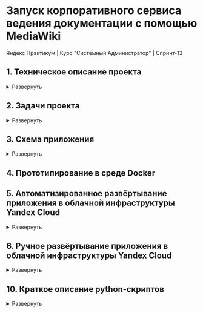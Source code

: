 # Запуск корпоративного сервиса ведения документации с помощью MediaWiki
Яндекс Практикум | Курс "Системный Администратор" | Спринт-13  

## 1. Техническое описание проекта
<!-- # Техническое описание проекта -->
<details>
<summary>Развернуть</summary>
<!-- START_1. project_technical_description.md -->
<!-- # Техническое описание проекта -->

<!-- ### Техническое описание проекта -->

### Техническое описание проекта
Проект предусматривает развертывание корпоративного сервиса ведения документации с использованием приложения MediaWiki. 

Система должна функционировать на ОС Ubuntu 22.04 и поддерживать работу с PostgreSQL для хранения данных.  

Основной задачей является обеспечение доступности сервиса для начальной нагрузки в 40 пользователей через веб-интерфейс, использующий HTTP-протокол. 

Для балансировки нагрузки будет использоваться Nginx, а для мониторинга инфраструктуры — Zabbix.  

Также требуется обеспечить регулярное резервное копирование базы данных с использованием pg_dump.
<!-- END_1. project_technical_description.md -->
</details>

## 2. Задачи проекта
<!-- # Задачи проекта -->

<details>
<summary>Развернуть</summary>
<!-- START_2. project_objectives.md -->
<!-- # Задачи проекта -->

<!-- ### Задачи проекта -->

### Задачи проекта:

#### 1. Проектирование инфраструктуры:
Разработка схемы развертывания корпоративного сервиса документации на основе MediaWiki. Схема должна включать все ключевые компоненты (серверы, базы данных, балансировщики и вспомогательные сервисы) и описывать их взаимодействие.

#### 2. Запуск инфраструктуры:
Установка и настройка MediaWiki, PostgreSQL и вспомогательных сервисов (Nginx, Zabbix). Конфигурирование балансировки нагрузки и настройка нескольких экземпляров MediaWiki.

#### 3. Настройка резервного копирования и восстановления:
Создание и тестирование скриптов для резервного копирования файлов и баз данных. Определение расписания для регулярного создания резервных копий.

#### 4. Организация мониторинга:
Установка и настройка Zabbix для мониторинга доступности сервисов и состояния инфраструктуры. Настройка оповещений для быстрого реагирования на проблемы.

#### 5. Проверка отказоустойчивости:  
Проведение тестирования отказоустойчивости системы: проверка работы после отключения серверов, восстановления из резервных копий и репликации данных.
<!-- END_2. project_objectives.md -->
</details>

## 3. Схема приложения 

<!-- # Cхема приложения -->
<details>
<summary>Развернуть</summary>
<!-- START_3. app_deploy_schema_v4.md -->
<!-- # Cхема приложения -->

<!-- ### Cхема приложения -->
### Cхема приложения

### Компоненты:
1. **VM-0** — Сервисная ВМ (Администрирование и деплой)
   - Стек: Alpine Linux v3.20, Docker, GitHub, Terraform, Ansible, Python.
2. **VM-1 + VHDD-1** — Система мониторинга (Zabbix + PostgreSQL)
   - Стек: Ubuntu 22.04, Zabbix-Server, PostgreSQL.
3. **VM-2** — Прокси-сервер для запросов пользователей
   - Стек: Ubuntu 22.04, Nginx, PostgreSQL.
4. **(VM-3, VM-4)** — Серверы MediaWiki. Обработка запросов пользователей
   - Стек: Ubuntu 22.04, MediaWiki, Zabbix-agent.
5. **VM-5** — Прокси-сервер для баз данных
   - Стек: Ubuntu 22.04, HAProxy, Zabbix-agent.
6. **VM-6 + VSSD-1** — Primary БД
   - Стек: Ubuntu 22.04, PostgreSQL, Zabbix-agent.
7. **VM-7 + VHDD-2 + VHDD-3** — Standby БД (Репликация и резервное копирование)
   - Стек: Ubuntu 22.04, PostgreSQL, Zabbix-agent.

### Описание:
1. VM-0: Сервисная ВМ (Администрирование и деплой)
Администратор использует Docker-контейнеры и GitHub-репозиторий для автоматического развертывания, управления и запуска Python-скриптов на сервисной ВМ. ВМ служит точкой входа для управления всей системой.

2. VM-1 + VHDD-1: Система мониторинга (Zabbix + PostgreSQL)
Система мониторинга отвечает за контроль состояния всех компонентов инфраструктуры. Zabbix-сервер собирает и анализирует данные с серверов, а PostgreSQL хранит информацию мониторинга. Данные записываются на примонтированный жесткий диск (VHDD-1), чтобы избежать потерь данных в случае сбоя системы.

3. VM-2: Прокси-сервер для запросов пользователей
Nginx-прокси принимает входящие запросы пользователей, полученные через веб-интерфейс, и распределяет их между серверами MediaWiki (VM-3 и VM-4) в зависимости от нагрузки. Это обеспечивает балансировку нагрузки и доступность системы для пользователей.

4. Cерверы MediaWiki (VM-3, VM-4)
Эти серверы обрабатывают запросы пользователей, направленные на работу с документацией. Они также передают запросы к базам данных через прокси-сервер HAProxy (VM-5). Серверы MediaWiki поддерживаются агентами Zabbix для мониторинга состояния.

5. VM-5: Прокси-сервер для баз данных
HAProxy на VM-5 отвечает за распределение запросов от серверов MediaWiki к базам данных (Primary и Standby). Запросы на запись (write) направляются на Primary БД (VM-6), а запросы на чтение (read) могут отправляться как на Primary, так и на Standby БД (VM-7), в зависимости от нагрузки.

6. VM-6 + VSSD-1: Primary БД
Primary БД обрабатывает запросы (read/write), поступающие через HAProxy. Данные хранятся на выделенном виртуальном SSD-диске (VSSD-1) для повышения скорости работы и надежности хранения. VM-6 реплицирует данные на VM-7 для обеспечения отказоустойчивости.

7. VM-7 + VHDD-2 + VHDD-3: Standby БД
Standby БД получает реплицированные данные с Primary БД в асинхронном режиме, что обеспечивает отказоустойчивость и возможность восстановления данных в случае сбоя. Standby БД также может обрабатывать запросы на чтение. Резервное копирование данных осуществляется на VHDD-3 с помощью pg_dump  

[Ссылка на .drawio-файл](/project_documentation/mediafiles/3.%20app_deploy_schema_files_v4/3.%20app_deploy_schema_v4.drawio)  

![Схема развертываемого приложения](/project_documentation/mediafiles/3.%20app_deploy_schema_files_v4/3.%20app_deploy_schema_v4.svg)  



<!-- END_3. app_deploy_schema_v4.md -->
</details> 

## 4. Прототипирование в среде Docker

## 5. Автоматизированное развёртывание приложения в облачной инфраструктуры Yandex Cloud

<details>
<summary>Развернуть</summary> 

### 5.1. Настройка сервисной ВМ с помощью Docker

<details>
<summary>Развернуть</summary>   
<!-- START_5.1. service_vm_docker_setup.md -->
<!-- # Настройка сервисной ВМ с помощью Docker -->

#### Настройка сервисной ВМ с помощью Docker

1. Скачивание и установка [Docker-desktop](https://www.docker.com/products/docker-desktop/ "Скачать Docker-desktop")
2. Установка расширения [vscode Docker](https://marketplace.visualstudio.com/items?itemName=ms-azuretools.vscode-docker)
3. Скачивание Dockerfile из репозитория [GitHub](https://github.com/vepsong/YP-sp13_MediaWiki)
4. Создание образа ОС Alpine Linux с необходимыми пакетами и зависимостями из инструкций [Dockerfile](/Dockerfile "Ссылка на Dockerfile")
    
       docker build -t mediawiki_service_alpine .

       # - docker build - создает Docker-образ
       # - -t mediawiki_service_alpine - произвольное имя образа
       # - . - контекст сборки (где искать Dockerfile). В данном случае — в текущей директории

5. Запуск контейнера на основе созданного образа "Alpine Linux:latest"

       docker run --hostname vm-0-service --name mediawiki_service_alpine-container -it mediawiki_service_alpine bash

       # - --hostname <имя хоста> - произвольное название ВМ
       # - --name <имя контейнера> - произвольное имя контейнера
       # - it <название image> - Название image из которого будет собран контейнер
       # - bash - оболочка

6. Добавление запущенного Docker-контейнера в vscode workspace для удобства работы

    ![Открытие Docker-контейнера в vscode](/project_documentation/mediafiles/5.%20app_deploy_in_yandex_cloud/5.1.%20service_vm_docker_setup.gif)



<!-- END_5.1. service_vm_docker_setup.md -->
</details> 

### 5.2. Подготовительная работа

<details>
<summary>Развернуть</summary> 

<!-- START_5.2. preparatory_tasks.md -->
<!-- Подготовительная работа -->

#### Подготовительная работа

1. Клонирование [git-репозитория](https://github.com/vepsong/YP-sp13_MediaWiki) на созданную ВМ (в каталог ~)

2. Создание файла с данными для аутентификации в Yandex Cloud — **yc_meta.json**

       В ~/<имя репозитория>/credentials создать yc_meta.json и наполнить его данными из web-консоли Yandex Cloud
       
       Для примера использовать ~/<имя репозитория>/credentials/templates/yc_meta_EXAMPLE.json

3. [Создание файла конфигурации провайдера](https://yandex.cloud/ru/docs/ydb/terraform/install "Провайдер устанавливает соединение с YDB и предоставляет API-методы.") — **.terraformrc**

       В ~/<имя репозитория>/credentials создать .terraformrc и наполнить его данными из документации Yandex Cloud

       Для примера можно использовать ~/<имя репозитория>/credentials/templates/.terraformrc_EXAMPLE

    [Ссылка на документацию](https://yandex.cloud/ru/docs/ydb/terraform/install)

4. Настройка профиля Yandex Cloud CLI  (если не был настроен ранее)

       # Начало настройки профиля
       yc init

       # Продолжение настройки согласно сообщениям командной строки

       # Проверка настроек профиля Yandex Cloud CLI
       yc config list
<!-- END_5.2. preparatory_tasks.md -->

</details> 



### 5.3. Запуск конвеера. Автоматический запуск и инициализация Yandex Cloud, Terrraform

<details>
<summary>Развернуть</summary> 

<!-- START_5.3. start_pipeline.md -->
<!-- Запуск конвеера -->

#### Запуск конвеера

1. Запуск Python-скрипта [**add_env_var.py**](python-scripts/add_env_var.py) для автоматической установки переменных окружения  

- После выполнения скрипта **обязательно перезапустить терминал**  

2. Запуск Python-скрипта [**start_pipeline.py**](python-scripts/start_pipeline.py.py)


- Cкрипт содержит в себе вызовы скриптов: 
  - [yc_service_account_configuration.py](python-scripts/yc_service_account_configuration.py) для автоматической настройки аккаунта Yandex Cloud

  - [terraform_init.py](python-scripts/terraform_init.py) для автоматической установки провайдера для работы с YDB

  - [update_terraform_meta.py](python-scripts/update_terraform_meta.py) для автоматического формирования terraform_meta.txt  

      - Файлы с публичными и приватными SSH-ключами создаются в папке ~/.ssh автоматически при сборке образа и запуске нового контейнера

      - Если необходимо использовать те, же ключи, что и на другой, уже развернутой ВМ, то их нужно оттуда вручную скопировать на новую ВМ и запустить скрипт

      - Файлы main.tf, output.tf, providers.tf, terraform.tfstate уже сконфигурированы. Ничего менять не нужно

3. Дополнительная информация

- Основные команды для работы с Terraform  
  Выполнять из директории с файлами Terraform
  
  <details>
  <summary>Развернуть</summary>  
      
      # Проверка синтаксиса всех файлов формата tf 
      terraform validate
               
      # Планирование и проверка того, что будет сделано Terraform  
      terraform plan

      # Начало работы и деплоя Terraform. 
      terraform apply -auto-approve

      # Cинхронизация состояния ресурсов с облачным провайдером (обновится файл terraform.tfstate)
      terraform apply -refresh-only

      # Удаление всех созданных ресурсов
      terraform destroy -auto-approve

      # Остановка созданных ресурсов
      # Получение списка ВМ
      yc compute instance list
      # Остановка нужной ВМ
      yc compute instance stop --id <instance-id> 

      # Пересоздание ресурса
      # terraform taint помечает ресурс как "поврежденный"
      terraform taint 'yandex_compute_instance.group<НОМЕР ГРУППЫ>["vm-<НОМЕР ВМ>"]'
  </details>




<!-- END_5.3. start_pipeline.md -->
</details>


### 5.4 Запуск конвеера. Автоматическая настройка ВМ через Ansible

<details>
<summary>Развернуть</summary>  

<!-- START_5.4. ansible_setup.md -->
<!-- # Настройка Ansible для автоматической конфигурации сервиса -->

#### Настройка Ansible для автоматической конфигурации сервиса

<!-- 1. Копирование приватного ssh-ключа на vm-7-standby-db в /root/.ssh, чтобы иметь возможность подключаться к другим ВМ -->

#### 1. Список настраиваемых файлов/скриптов конфигурации

   - [ansible_structure](python-scripts/ansible_structure.py)

      <details>
      <summary>Развернуть</summary>  

         # Содержит словарь dynamic_groups
         # Он предназначен для выстраивания структуры групп, подгрупп и входящих в них ВМ.
         # Он уже настроен. Но, при необходимости, можно менять структуру файла inventory.yaml

         # Просмотреть список созданных через Terraform ВМ      
         ~/<имя репозитория>/<папка Terraform> terraform output 
         
         # Или в файле ~/<имя репозитория>/<папка Terraform>/
         terraform.tfstate

      </details>

#### 2. Guideline по запуску playbook'ов playbook

   - #### 2.1. Подготовительная работа

      <details>
      <summary>Развернуть</summary>  

      - Автоматическое формирования inventory.yaml  
      Запуск Python-скрипта [**update_ansible_inventory.py**](python-scripts/update_ansible_inventory.py)   
      
            python3 update_ansible_inventory.py

      - Настройка private ssh-key (для подключения к другим ВМ)
      
        - Копирование private ssh-key в роли:
          - [db_postgresql_standby/files](/Ansible/db_postgresql_standby/files)  
          - [mediawiki/files](/Ansible/mediawiki/files) 

                cp ~/.ssh/id_ed25519 ~/YP-sp13_MediaWiki/Ansible/db_postgresql_standby/files

                cp ~/.ssh/id_ed25519 ~/YP-sp13_MediaWiki/Ansible/mediawiki/files

        - Шифрование с помощью [ansible-vault](https://docs.ansible.com/ansible/2.9/user_guide/vault.html) private ssh-key 

              # Шифрование private ssh-key с vault-id: "ans_vault_ssh"
              ansible-vault encrypt --vault-id ans_vault_ssh@prompt ~/YP-sp13_MediaWiki/Ansible/db_postgresql_standby/files/id_ed25519

              # Шифрование private ssh-key с vault-id: "ans_vault_ssh"
              ansible-vault encrypt --vault-id ans_vault_ssh@prompt ~/YP-sp13_MediaWiki/Ansible/mediawiki/files/id_ed25519

      - Настройка secrets.yml (для хранения секретных переменных)

        - Создание и наполнение файла secrets.yml в ролях:
          - [db_postgresql/vars](/Ansible/db_postgresql/vars)     
          - [db_postgresql_primary/vars](/Ansible/db_postgresql_primary/vars)       
          - [db_postgresql_standby/vars](/Ansible/db_postgresql_standby/vars)
          - [db_postgresql_zabbix_server/vars](/Ansible/db_postgresql_zabbix_server/vars)   
          - [mediawiki/vars](/Ansible/mediawiki/vars)   
          - [zabbix_server_monitoring_system/vars](/Ansible/zabbix_server_monitoring_system/vars) 

          За основу взять [ansible_secrets.yml_EXAMPLE](/credentials/templates/ansible_secrets.yml_EXAMPLE) 

              # Cоздание и наполнение secrets.yml
              touch ~/YP-sp13_MediaWiki/Ansible/db_postgresql/vars/secrets.yml

              # Шифрование secrets.yml с vault-id: "ans_vault_secrets" 
              ansible-vault encrypt --vault-id ans_vault_secrets@prompt ~/YP-sp13_MediaWiki/Ansible/db_postgresql/vars/secrets.yml

              # Копирование зашифрованного secrets.yml с vault-id: "ans_vault_secrets" в роли

              cp ~/YP-sp13_MediaWiki/Ansible/db_postgresql/vars/secrets.yml ~/YP-sp13_MediaWiki/Ansible/db_postgresql_primary/vars/secrets.yml 
              cp ~/YP-sp13_MediaWiki/Ansible/db_postgresql/vars/secrets.yml ~/YP-sp13_MediaWiki/Ansible/db_postgresql_standby/vars/secrets.yml
              cp ~/YP-sp13_MediaWiki/Ansible/db_postgresql/vars/secrets.yml ~/YP-sp13_MediaWiki/Ansible/db_postgresql_zabbix_server/vars/secrets.yml
              cp ~/YP-sp13_MediaWiki/Ansible/db_postgresql_standby/vars/secrets.yml ~/YP-sp13_MediaWiki/Ansible/mediawiki/vars/secrets.yml
              cp ~/YP-sp13_MediaWiki/Ansible/db_postgresql_standby/vars/secrets.yml ~/YP-sp13_MediaWiki/Ansible/zabbix_server_monitoring_system/vars/secrets.yml


      - Настройка LocalSettings.php (конфигурация MediaWiki)

        - Создание и наполнение файла LocalSettings.php в роли:
          - [mediawiki/vars](/Ansible/mediawiki/files)        
        
          За основу взять [LocalSettings.php_EXAMPLE](/credentials/templates/LocalSettings.php_EXAMPLE) 

        - Шифрование с помощью [ansible-vault](https://docs.ansible.com/ansible/2.9/user_guide/vault.html) LocalSettings.php

              # Шифрование LocalSettings.php с vault-id: "ans_vault_mediawiki_localsettings"
              ansible-vault encrypt --vault-id ans_vault_mediawiki_localsettings@prompt ~/YP-sp13_MediaWiki/Ansible/mediawiki/files/LocalSettings.php


      - Настройка DDNS (noip.com)

        - Создание и наполнение файла noip-duc в ролях:
          - [zabbix_server_monitoring_system/vars](/Ansible/zabbix_server_monitoring_system/files)        
          - [nginx_mediawiki_proxy/vars](/Ansible/nginx_mediawiki_proxy/files)   

          За основу взять [noip-duc_EXAMPLE](/credentials/templates/noip-duc_EXAMPLE) 

        - Шифрование с помощью [ansible-vault](https://docs.ansible.com/ansible/2.9/user_guide/vault.html) noip-duc

              # Шифрование noip-duc с vault-id: "ans_vault_noip_monitoring"
              ansible-vault encrypt --vault-id ans_vault_noip_monitoring@prompt ~/YP-sp13_MediaWiki/Ansible/zabbix_server_monitoring_system/files/noip-duc

              # Шифрование noip-duc с vault-id: "ans_vault_noip_nginx"
              ansible-vault encrypt --vault-id ans_vault_noip_monitoring@prompt ~/YP-sp13_MediaWiki/Ansible/nginx_mediawiki_proxy/files/noip-duc


      - Настройка vault_passwords (директория для хранения паролей ansible-vault)
        - Создание и наполнение директории vault_passwords в корневой директории [Ansible](/Ansible/)
        - В директории [vault_passwords](/Ansible/vault_passwords/) cоздать файлы с паролями
        - За основу файла с паролями взять [ansible_vault_passwords.txt_EXAMPLE](/credentials/templates/ansible_vault_passwords.txt_EXAMPLE) 

              mkdir ~/YP-sp13_MediaWiki/Ansible/vault_passwords

              echo "password1" > ~/YP-sp13_MediaWiki/Ansible/vault_passwords/vault-id_ans_vault_secrets.txt
              echo "password2" > ~/YP-sp13_MediaWiki/Ansible/vault_passwords/vault-id_ans_vault_ssh.txt
              echo "password3" > ~/YP-sp13_MediaWiki/Ansible/vault_passwords/vault-id_ans_vault_mediawiki_localsettings.txt
              echo "password4" > ~/YP-sp13_MediaWiki/Ansible/vault_passwords/vault-id_ans_vault_vault-id_ans_vault_noip_monitoring.txt
              echo "password5" > ~/YP-sp13_MediaWiki/Ansible/vault_passwords/vault-id_ans_vault_vault-id_ans_vault_noip_nginx.txt
           

      - Дополнительные команды [ansible-vault](https://docs.ansible.com/ansible/2.9/user_guide/vault.html)

            # Изменение пароля
            ansible-vault rekey <название файла>
            # Редактирование файла
            ansible-vault edit <название файла>
            # Расшифровка файла
            ansible-vault decrypt <название файла>
            # Просмотр файла
            ansible-vault view <название файла>


      </details>

   - #### 2.2. Изменение имени хостов всех ВМ
          
         ansible-playbook playbook.yaml -i inventory.yaml --tags="change_hostname"

   - #### 2.3.1. Монтирование внешних жестких дисков, инициализация LVM.  
      - Будут созданы: disk Partition, Physical Volume, Group Volume, Logical Volume, точка монтирования в /opt, запись в /etc/fstab для автомонтирования диска после перезапуска ВМ

            ansible-playbook playbook.yaml -i inventory.yaml --tags="mount_external_disks"

   - #### 2.3.2. Размонтирование внешних жестких дисков, деинициализация LVM.  

      - Будут удалены: disk Partition, Physical Volume, Group Volume, Logical Volume, точка монтирования в /opt

            ansible-playbook playbook.yaml -i inventory.yaml --tags="unmount_external_disks"


   - #### 2.4.1. Инициализация и общая настройка postgresql на vm-1-monitoring-system, vm-6-primary-db, vm-7-standby-db

      - Обновление пакетного репозитория, установка пакетов

            ansible-playbook playbook.yaml \
            --vault-id ans_vault_secrets@/root/YP-sp13_MediaWiki/Ansible/vault_passwords/vault-id_ans_vault_secrets.txt \
            --vault-id ans_vault_ssh@/root/YP-sp13_MediaWiki/Ansible/vault_passwords/vault-id_ans_vault_ssh.txt \
            -i inventory.yaml --tags="setup_db_postgresql"

   - #### 2.4.2. Настройка primary postgresql на vm-6-primary-db
      - Cоздание БД my_wiki, пользователя wikiuser (основной пользователь БД), пользователя syncuser (для репликации)
      - Перенос стандартной директории БД на внешний жесткий диск

            ansible-playbook playbook.yaml \
            --vault-id ans_vault_secrets@/root/YP-sp13_MediaWiki/Ansible/vault_passwords/vault-id_ans_vault_secrets.txt \
            -i inventory.yaml --tags="setup_db_primary_postgresql"

   - #### 2.4.3. Настройка standby postgresql на vm-7-standby-db
      - Перенос стандартной директории БД на внешний жесткий диск
      - Настройка репликации, настройка dump

            ansible-playbook playbook.yaml \
            --vault-id ans_vault_secrets@/root/YP-sp13_MediaWiki/Ansible/vault_passwords/vault-id_ans_vault_secrets.txt \
            --vault-id ans_vault_ssh@/root/YP-sp13_MediaWiki/Ansible/vault_passwords/vault-id_ans_vault_ssh.txt \
            -i inventory.yaml --tags="setup_db_standby_postgresql"

   - #### 2.4.4. Настройка zabbix-server postgresql на vm-1-monitoring-system
      - Cоздание БД zabbix, пользователя zabbix 
      - Перенос стандартной директории БД на внешний жесткий диск

            ansible-playbook playbook.yaml \
            --vault-id ans_vault_secrets@/root/YP-sp13_MediaWiki/Ansible/vault_passwords/vault-id_ans_vault_secrets.txt \
            -i inventory.yaml --tags="setup_db_postgresql_zabbix_server"


   - #### 2.5. Настройка серверов MediaWiki на vm-3-mediawiki-server-1 и vm-4-mediawiki-server-2
      - Обновление пакетного репозитория, установка пакетов
      - Скачивание архива с MediaWiki
      - Настройка Nginx
      - Копирование LocalSettings.php в корневую директорию Mediawiki на vm-3-mediawiki-server-1

            ansible-playbook playbook.yaml \
            --vault-id ans_vault_secrets@/root/YP-sp13_MediaWiki/Ansible/vault_passwords/vault-id_ans_vault_secrets.txt \
            --vault-id ans_vault_ssh@/root/YP-sp13_MediaWiki/Ansible/vault_passwords/vault-id_ans_vault_ssh.txt \
            --vault-id ans_vault_mediawiki_localsettings@/root/YP-sp13_MediaWiki/Ansible/vault_passwords/vault-id_ans_vault_mediawiki_localsettings.txt \
            -i inventory.yaml --tags="setup_mediawiki"


   - #### 2.6. Настройка Nginx. Балансировка нагрузки между серверами MediaWiki
      - Обновление пакетного репозитория, установка пакетов
      - Настройка nginx
      - Настройка DDNS (noip.com)

            ansible-playbook playbook.yaml \
            --vault-id ans_vault_noip_nginx@/root/YP-sp13_MediaWiki/Ansible/vault_passwords/vault-id_ans_vault_noip_nginx.txt \
            -i inventory.yaml --tags="setup_nginx_mediawiki_proxy"



   - #### 2.7. Настройка zabbix-server
      - Обновление пакетного репозитория, установка пакетов
      - Настройка zabbix-server
      - Настройка DDNS (noip.com)

            ansible-playbook playbook.yaml \
            --vault-id ans_vault_secrets@/root/YP-sp13_MediaWiki/Ansible/vault_passwords/vault-id_ans_vault_secrets.txt \
            --vault-id ans_vault_noip_monitoring@/root/YP-sp13_MediaWiki/Ansible/vault_passwords/vault-id_ans_vault_noip_monitoring.txt \
            -i inventory.yaml --tags="setup_zabbix_server_monitoring_system"

            ansible-playbook playbook.yaml -i inventory.yaml --tags="setup_zabbix_server_monitoring_system"




#### 3. Дополнительная информация

- Основные команды для работы с Ansible  
  Выполнять из директории с файлами Ansible
  
  <details>
  <summary>Развернуть</summary>  
      
      # Проверка синтаксиса и доступности облачных ресурсов
      ansible all -m ping -i inventory.yaml  

      # Установка или обновление коллекции
      ansible-galaxy collection install <имя коллекции>  

      # Список установленных коллекций
      ansible-galaxy collection list  

      # Создание роли (исп. для разграничения задач, которые будут выполняться в рамках playbook)
      ansible-galaxy init <название роли>

      # Список используемых ролей
      ansible-galaxy role list  

      # Запуск playbook
      ansible-playbook <название playbook>.yaml -i <название файла с inventory>.yaml --tags="<указать тег>"

        Пример:
        ansible-playbook mount_disks_playbook.yaml -i inventory.yaml --tags="moint_dir"


  </details> 

<!-- END_5.4. ansible_setup.md -->

</details>


</details>



## 6. Ручное развёртывание приложения в облачной инфраструктуры Yandex Cloud

<details>
<summary>Развернуть</summary> 


### 6.1 Настройка Primary и Standby PostgreSQL для серверов MediaWiki

<details>
<summary>Развернуть</summary>  

<!-- START_6.1. postgresql_primary_standby_mediawiki_setup.md -->
<!-- # Настройка Primary и Standby PostgreSQL для серверов MediaWiki -->

#### 6.1. Настройка Primary и Standby PostgreSQL для серверов MediaWiki

1. Общие настройки для Primary и Standby PostgreSQL


   <details>
   <summary>Развернуть</summary> 
   
    - Установка postgresql

          # Обновление пакетов репозитория, установка postgresql, добавление в автозагрузку
          sudo apt update && sudo apt upgrade -y
          sudo apt install postgresql 
          sudo systemctl enable postgresql

          # Проверка установки: автозапуск и статус службы
          systemctl is-enabled postgresql
          systemctl status postgresql

   </details>  
  


2. Настройка Primary PostgreSQL


   <details>
   <summary>Развернуть</summary> 
   
    - Создание новой роли и БД

          # Создание новых пользователей: wikiuser (основной), syncuser (для репликации)
          sudo -u postgres createuser -P wikiuser
          sudo -u postgres createuser --replication -P syncuser
              - --replication - право на репликацию
          # Создание базы данных
          sudo su - postgres
          psql
          CREATE DATABASE my_wiki;
          # Назначение пользователю прав на базу данных
          sudo su - postgres
          psql
          GRANT ALL PRIVILEGES ON DATABASE my_wiki to wikiuser; 
          # Вывод списка пользователей с правами
          psql
          \du
          # Вывод списка баз данных
          \l

    - Настройка сетевого подключения

          # Вывод информации о ip и NAT-ip
          # При использовании tailscale, указать NAT-ip оттуда
          ip addr show
          curl ifconfig.me

          # В конец файла /etc/postgresql/14/main/pg_hba.conf добавить параметры подключения для wikiuser (основной) и syncuser (для репликации)
          host my_wiki       wikiuser       10.10.0.0/16               scram-sha-256
          host my_wiki       wikiuser       100.64.1.35/32             scram-sha-256
          host my_wiki       wikiuser       77.137.79.100/32           scram-sha-256  
          host replication   syncuser       10.10.0.0/16               scram-sha-256  
          host replication   syncuser       100.64.1.35/32             scram-sha-256
          host replication   syncuser       77.137.79.100/32           scram-sha-256  

              - host my_wiki - база данных для поключения по сети
              - wikiuser - имя пользователя
              - 10.10.0.0/16 - из какой сети разрешено подлкючение
              - scram-sha-256 - авторизация по паролю

          # Настроить /etc/postgresql/14/main/postgresql.conf
          listen_addresses = '*'
          wal_level = replica
              - listen_addresses - какие адреса могут поключаться к БД      
              - wal_level - WAL это журнал транзакций, а wal_level определяет объём записываемых в него данных.  

          # Перезапустить сервис
          sudo systemctl restart postgresql 

          # в случае проблем с подключением проверить запросы на порт
          sudo ss -an4p |grep 5432
          # Посмотреть логи
          sudo tail -n 50 /var/log/postgresql/postgresql-*.log

          # Подключение к БД my_wiki
          sudo su - postgres
          psql --host 10.11.1.131 --username wikiuser --password --dbname my_wiki 
              - 10.11.1.131 - ip-адрес БД


    </details>  




3. Настройка Standby PostgreSQL


   <details>
   <summary>Развернуть</summary> 

    - Настройка репликации

          # Настроить /etc/postgresql/14/main/postgresql.conf
          hot_standby = on

    - Копирование БД с Primary PostgreSQL

          # Остановка сервиса
          sudo systemctl stop postgresql

          # Если необходимо хранить реплицируемую БД в другом каталоге
          # Архивное копирование директории (с сохранением прав на директорию)
          cp -a /var/lib/postgresql/14/main /путь/к/целевой_папке
          (напр.: sudo cp -a /var/lib/postgresql/14/main /opt/db_mount_dump/postgresql/14)
          # Настройка файла конфигурации /etc/postgresql/14/main/postgresql.conf
          data_directory = '/opt/db_mount_dump/postgresql/14/main'


          # Очистка содержимого папки main
          rm -rf /opt/db_mount_dump/postgresql/14/main/*

          # Удаление старой БД
          sudo -u postgres rm -rf /var/lib/postgresql/14/main/
          # Запуск сервиса
          sudo systemctl start postgresql
          sudo systemctl restart postgresql   
          # Создание синхронной репликации
          sudo -u postgres pg_basebackup -h 10.11.1.131 -D /var/lib/postgresql/14/main -U syncuser -P -v -R
              - h MAIN_IP — адрес главного сервера
              - D — папка, куда нужно положить backup
              - U — пользователь для подключения
              - P — запрашивает ввод пароля
              - v — выводит подробный лог выполнения команды
              - R — создаёт в папке с базами данных файл standby.signal. Это маркер для сервера PostgreSQL, что нужно запуститься в резервном режиме



   </details>  

3. Проверка репликации

   <details>
   <summary>Развернуть</summary>  
      
    - Настройка репликации

          # Создание тестовой БД на Primary PostgreSQL  
          sudo -u postgres createdb replica_test 

          # Проверка тестовой БД на Standby PostgreSQL  
          sudo su - postgres
          psql
          \l

   </details> 


4. Проверка параметров репликации

   <details>
   <summary>Развернуть</summary>  
      
    - Настройка репликации

          # Просмотр параметров репликации (выполнять на Primary)
          sudo su - postgres
          psql
          \x
          SELECT * FROM pg_stat_replication;


   </details> 


5. Настройка внешних жестких дисков

   <details>
   <summary>Развернуть</summary>  
      
    - Монтирование дисков

      <details>
      <summary>Развернуть</summary>  

          # p.s. для добавления доп. жесткого диска к ВМ cloudshell
          vm attach <название ВМ>

          # Отобразить инфо о дисках и разделах:
          lsblk -f

          # Разметка диска новыми разделами (partition): fdisk /dev/<название устройства>
          fdisk /dev/<название устройства>
          (напр.: $ sudo fdisk /dev/vdb)
              # Открывается консоль "fdisk" 
              - g — создание таблицы разделов gpt
              - n — Создание раздела диска (partition) > указать номер раздела (обычно 1) > enter (вопрос про секторы)
              - w — сохр. изменения и выйти
          
          # Инициализация Physical Volume
          lsblk -f
          pvcreate /dev/<название раздела>
          (напр.: $ sudo pvcreate /dev/vdb1)

          # Создание VG (Volume Group)
          # vgs - проверка, что VG создан
          vgcreate <название группы томов> /dev/<название раздела>
          (напр.: $ sudo vgcreate vg-db-storage /dev/vdb1)

          # Cоздание LV (Logical Volume)
          # lvs - проверка, что LV создан
          lvcreate -n <название LV> -l <кол-во extents (можно посмотреть vgdisplay <название VG>)> <название VG>
              - vgdisplay <название VG> — проверить кол-во PE (physical extents)
          (напр.: $ sudo lvcreate -n lv-db -l 5119 vg-db-storage)

          # Форматирование LV и создание файловой системы ext4
          mkfs.ext4 /dev/<название VG>/<название LV>
          (напр.: sudo mkfs.ext4 /dev/vg-db-storage/lv-db)

          # Создание точки монтирования
          mkdir /opt/<название директории>/
          (напр.: sudo mkdir /opt/db_mount/)

          # Монтирование LV
          mount /dev/<название VG>/<название LV> <точка монтирования>
          (напр.: sudo mount /dev/vg-db-storage/lv-db /opt/db_mount/)

          # Добавлление LV в автомонтирование /etc/fstab 
          # cat /etc/fstab или mount -a - проверка автомонтирования
          echo "/dev/<название VG>/<название LV> ext4 defaults 0 0" | sudo tee -a /etc/fstab
          (напр.: sudo echo "/dev/vg-db-storage/lv-db /opt/db_mount/ ext4 defaults 0 0" | sudo tee -a /etc/fstab)

      </details> 


    - Размонтирование дисков

      <details>
      <summary>Развернуть</summary>  

          # Просмотреть path точки монтирования
          lsblk -f
          
          # Размонтирование директории
          umount <path>
          (напр.: sudo umount /opt/db_mount)

          # Удаление LV (Logical Volume)
          # lvdisplay — просмотр LV 
          lvremove <path>
          (напр.: sudo lvremove /dev/vg-db-storage/lv-db)

          # Удаление VG (Volume Group)
          # vgdisplay — просмотр VG 
          vgremove <название VG>
          (напр.: sudo vgremove vg-db-storage)

          # Удаление partition (и вместе с ним PV (Physical Volume))
          # fdisk -l или lsblk -f — просмотр partition
          fdisk <path> 
              - p — просмотр сущ. разделов (partition)
              - d — удалить раздел > указать номер раздела
              - w — сохр. изменения и выйти

      </details> 

   </details> 


6. Перенос БД на внешний жесткий диск

   <details>
   <summary>Развернуть</summary>  
      
    - Перенос Primary PostgreSQL на внешний жеский диск

          # Остановка сервиса
          sudo systemctl stop postgresql

          # Копирование БД в новую директорию
          sudo rsync -arv /var/lib/postgresql/14/main /opt/db_mount/
          
          # "Спрятать" старую БД
          sudo mv /var/lib/postgresql/14/main /var/lib/postgresql/14/main.bak

          # Копирование прав доступа со старой директории на новую
          sudo chown --reference=/var/lib/postgresql/14/main /opt/db_mount/
          sudo chmod --reference=/var/lib/postgresql/14/main /opt/db_mount/
          sudo chown -R postgres:postgres /opt/db_mount/main

          # Проверка прав доступа
          sudo ls -l /var/lib/postgresql/14/main
          sudo ls -l /opt/db_mount/


          # Настройка файла конфигурации /etc/postgresql/14/main/postgresql.conf
          data_directory = '/opt/db_mount/14/main'

          # Запуск сервиса
          sudo systemctl start postgresql
          # Перезапуск сервиса
          sudo systemctl restart postgresql
          # Проверка настроек
          sudo pg_lsclusters
          # Проверка установки: автозапуск и статус службы
          systemctl is-enabled postgresql
          systemctl status postgresql



   </details> 


7. Настройка pgdump 

   <details>
   <summary>Развернуть</summary>  

    - Настройка pgdump из Standby PostgreSQL на внешний жесткий диск

          # Установка python
          sudo apt update && sudo apt upgrade -y
          sudo apt install python3
          sudo apt install python3-venv
          # Создание директории /scripts для python-скрипта
          sudo mkdir /scripts
          # Настройка python ВО
          cd /scripts
          python3 -m venv myenv
          source myenv/bin/activate
          sudo apt install python
          sudo apt install python3-pip 
          sudo pip3 install python-dotenv
          # Настройка переменных окружения
          # За основу взять файл [.env(for postgres)_EXAMPLE](credentials/templates/.env(for postgres)_EXAMPLE)
          sudo touch /scripts/.env


          # Копирование скрипта [pgdump.py](python-scripts/pgdump.py) в созданную выше директорию
          # Добавить разрешение на исполнение скрипта
          sudo chmod +x /scripts/pgdump.py
          # Проверка разрешений файла
          sudo ls -l /scripts/pgdump.py

          # Создание расписание cronrab
          sudo crontab -e
          # В конец файла добавить:
          0 3 * * * /scripts/myenv/bin/python /scripts/pgdump.py >> /scripts/pgdump.log 2>&1
              - 0 3 * * * — запуск скрипта каждый день в 3 ночи
          # Перезапуск сервиса
          sudo systemctl restart cron
          # Проверка
          sudo grep CRON /var/log/syslog
        


          # Создание директории для хранения dump
          # Для удобства можно архивно скопировать (с сохранением прав на директорию) уже существующую директорию с БД postgres и потом переименовать
          cp -a /источник /путь/к/целевой_папке
          (напр.: sudo cp -a /opt/db_mount_dump/postgresql/14/main /opt/db_mount_dump/)
          # Очистка содержимого скопированной папки
          sudo rm -rf /opt/db_mount_dump/main/*
          # Переименование скопированной папки
          sudo mv /opt/db_mount_dump/main/ /opt/db_mount_dump/pgdump

          # Добавить в настройки аутентификации в файле /etc/postgresql/14/main/pg_hba.conf
          local   all             syncuser                                peer

          # Перезапустить сервис
          sudo systemctl restart postgresql 



          


   </details> 

8. Основные команды для работы с PostgreSQL  

   <details>
   <summary>Развернуть</summary>  
      
       # Вход в аккаунт postgres
       sudo -i -u postgres
       # Открытие консоли postgres
       psql
       # Выход из консоли
       \q
       # Выход из оболочки пользователя
       Ctrl+D
       # Просмотр статуса подключения
       \conninfo
       # Список БД
       \l
       # Подключение к БД
       \c <имя БД>
       # Просмотр списка ролей (пользователей)
       \du
       # Создать новую роль
       createuser --interactive
       # Создать новую БД
       createdb <имя БД>

       # Работа в консоли БД postgres подразумевает, что в linux существует такой же акк
       # После создания новой БД выходим из акк postgres > создаем в linux нового пользователя с именем БД > переключаемся на него > подключаемся к консоли
       sudo adduser <имя пользователя linux>
       sudo -i -u <имя созданного пользователя linux>
       psql

   </details> 

<!-- END_6.1. postgresql_primary_standby_mediawiki_setup.md -->

</details>


### 6.2 Настройка Zabbix-server для vm-1-monitoring-system

<details>
<summary>Развернуть</summary>  

<!-- START_6.2. postgresql_zabbix_server_setup.md -->
<!-- # Настройка Zabbix-server для vm-1-monitoring-system -->

#### 6.2. Настройка Zabbix-server для vm-1-monitoring-system

1. [Установка zabbix-server](https://www.zabbix.com/download?zabbix=7.0&os_distribution=ubuntu&os_version=22.04&components=server_frontend_agent&db=pgsql&ws=nginx) согласно документации.  
Zabbix 7.0 LTS, Ubuntu 22.04, Server, Frontend, Agent, Postgresql, nginx

   <details>
   <summary>Проверка работоспособности (развернуть)</summary> 
   
       # Ввести в строке браузера:
       ip ВМ:8080

      - Стартовая страница настройки Zabbix-server  
      ![Стартовая страница настройки Zabbix-server](/project_documentation/mediafiles/6.%20app_deploy_in_yandex_cloud_manual/6.2.%20zabbix_server_setup.png)  

   </details>  
  

2. Настройка pgdump zabbix-server

   <details>
   <summary>Развернуть</summary>  

    - Настройка pgdump zabbix-server в /opt/vhdd-1-monitoring-system-db/zabbix_dump

          # Установка python
          sudo apt update && sudo apt upgrade -y
          sudo apt install python3
          sudo apt install python3-venv

          # Создание директории /scripts для python-скрипта
          sudo mkdir /scripts

          # Настройка python ВО
          cd /scripts
          python3 -m venv myenv
          source myenv/bin/activate
          sudo apt install python
          sudo apt install python3-pip 
          sudo pip3 install python-dotenv

          # Настройка переменных окружения
          # За основу взять файл [.env(for postgres)_EXAMPLE](credentials/templates/.env(for postgres)_EXAMPLE)
          sudo touch /scripts/.env


          # Копирование скрипта [pgdump.py](python-scripts/pgdump.py) в созданную выше директорию
          # Добавить разрешение на исполнение скрипта
          sudo chmod +x /scripts/pgdump.py
          # Проверка разрешений файла
          sudo ls -l /scripts/pgdump.py

          # Создание расписание cronrab
          sudo crontab -e
          # В конец файла добавить:
          0 3 * * * /scripts/myenv/bin/python /scripts/pgdump.py >> /scripts/pgdump.log 2>&1
              - 0 3 * * * — запуск скрипта каждый день в 3 ночи
          # Перезапуск сервиса
          sudo systemctl restart cron
          # Проверка
          sudo grep CRON /var/log/syslog

          
   </details> 
<!-- END_6.2. postgresql_zabbix_server_setup.md -->

</details>



### 6.3 Настройка MediaWiki

<details>
<summary>Развернуть</summary>  

<!-- START_6.3. mediawiki_setup.md -->
<!-- # Настройка MediaWiki -->

#### Настройка MediaWiki

1. Установка пакетов на всех серверах MediaWiki


   <details>
   <summary>Развернуть</summary> 
   
    - Обновление пакетов репозитория, добавление в автозагрузку

          sudo apt update && sudo apt upgrade -y

    - Установка пакетов  
    
          sudo apt install -y nginx php php-intl php-mbstring php-xml php-apcu php-curl install php8.1-fpm php8.1-pgsql postgresql postgresql-contrib python3-psycopg2 acl rsync python3 python3-venv python3-pip

    - Добавление в автозагрузку nginx и postgresql
 
          sudo systemctl enable nginx
          sudo systemctl enable postgresql
          sudo systemctl restart nginx

    - Проверка установки, автозапуска и статуса служб nginx и postgresql 

          systemctl is-enabled nginx
          sudo systemctl restart nginx
          systemctl status nginx

   </details>  
  
2. Скачивание и распаковка MediaWiki на vm-3-mediawiki-server-1

   <details>
   <summary>Развернуть</summary> 

    - Скачивание архива с MediaWiki в /var/www/

          sudo wget -P /var/www/ https://releases.wikimedia.org/mediawiki/1.42/mediawiki-1.42.3.tar.gz

    - Распаковка архива c MediaWiki в /var/www/

          sudo tar -xzvf /var/www/mediawiki-1.42.3.tar.gz -C /var/www/

    - Переименование распакованной папки    

          sudo mv /var/www/mediawiki-1.42.3 /var/www/mediawiki

    - Удаление архива   

          sudo rm -r /var/www/mediawiki-1.42.3.tar.gz

   </details>  


3. Настройка Nginx на всех серверах MediaWiki

   <details>
   <summary>Развернуть</summary> 

    - Значения файлов в директории /etc/nginx  

          # Каталог для хранения конфигураций
          # Конфигурационные файлы из этого каталога не активируются автоматически
          /etc/nginx/sites-available 

          # Каталог с symlinks (символические ссылки) на файлы конфигурации из sites-available
          # Активация конфигурационных файлов, путем создания symlinks из sites-available
          /etc/nginx/sites-enabled
          
          # Команда для создания symlinks
          sudo ln -s /etc/nginx/sites-available/example /etc/nginx/sites-enabled/

    - Создание файла конфигурации /etc/nginx/sites-available/mediawiki
      
      <details>
      <summary>Развернуть</summary> 

          # /etc/nginx/sites-available/mediawiki  

          server {
              listen 80;
              server_name _; # принимает запрос на любой ip-адрес

              root /var/www/mediawiki;

              index index.php;

              location / {
                  try_files $uri $uri/ index.php?$args;
              }

              location ~ \.php$ {
                    include snippets/fastcgi-php.conf;
                    fastcgi_pass unix:/var/run/php/php8.1-fpm.sock;
                    fastcgi_param SCRIPT_FILENAME $document_root$fastcgi_script_name;
                    include fastcgi_params;
              }

              location ~ /\.ht {
                    deny all;
              }
          }

      </details>

    - Создание symlinks mediawiki в /etc/nginx/sites-enabled/

          sudo ln -s /etc/nginx/sites-available/mediawiki /etc/nginx/sites-enabled/

    - Удаление symlinks defaults в /etc/nginx/sites-enabled/

          sudo rm /etc/nginx/sites-enabled/defaults

    - Перезагрузка сервиса Nginx

          sudo systemctl restart nginx

    - Проверка работоспособности Nginx и MediaWiki:

          # Ввести в строке браузера nat-ip ВМ

      - Стартовая страница настройки MediaWiki  
      ![Стартовая страница настройки MediaWiki](/project_documentation/mediafiles/6.%20app_deploy_in_yandex_cloud_manual/6.3.%20mediawiki_setup.png)  


   </details>  

<!-- END_6.3. mediawiki_setup.md -->

</details>


### 6.4 Настройка Nginx

<details>
<summary>Развернуть</summary>  

<!-- START_6.4. nginx_setup.md -->
<!-- # Настройка Nginx для балансировки нагрузки между серверами MediaWiki-->

#### Настройка Nginx. Балансировка нагрузки между серверами MediaWiki

1. Установка пакетов


   <details>
   <summary>Развернуть</summary> 
   
    - Обновление пакетов репозитория, добавление в автозагрузку

          sudo apt update && sudo apt upgrade -y

    - Установка пакетов  
    
          sudo apt install -y nginx

    - Добавление в автозагрузку nginx
 
          sudo systemctl enable nginx
          sudo systemctl restart nginx

    - Проверка установки, автозапуска и статуса служб nginx 

          systemctl is-enabled nginx
          sudo systemctl restart nginx
          systemctl status nginx

   </details>  
  
2. Настройка Nginx

   <details>
   <summary>Развернуть</summary> 

    - Значения файлов в директории /etc/nginx  

      <details>
      <summary>Развернуть</summary> 

          # Каталог для хранения конфигураций
          # Конфигурационные файлы из этого каталога не активируются автоматически
          /etc/nginx/sites-available 

          # Каталог с symlinks (символические ссылки) на файлы конфигурации из sites-available
          # Активация конфигурационных файлов, путем создания symlinks из sites-available
          /etc/nginx/sites-enabled
          
          # Команда для создания symlinks
          sudo ln -s /etc/nginx/sites-available/example /etc/nginx/sites-enabled/

      </details>

    - Создание файла конфигурации /etc/nginx/sites-available/nginx_mediawiki_proxy

      <details>
      <summary>Развернуть</summary> 

          # Определение upstream группы серверов MediaWiki
          upstream mediawiki_backend {
          server 192.168.10.13;  # Внутренний IP MediaWiki-сервер 1
          server 192.168.10.14;  # Внутренний IP MediaWiki-сервер 2
          }

          # Серверный блок для обработки запросов
          server {
          listen 80;
          server_name _;  # Запрос по любому ip-адресу сервера с nginx

          # Прокси запросов на upstream группу
          location / {
                proxy_pass http://mediawiki_backend;

                # Сохраняем заголовок Host для внутреннего запроса
                proxy_set_header Host $host;
                proxy_set_header X-Real-IP $remote_addr;
                proxy_set_header X-Forwarded-For $proxy_add_x_forwarded_for;
                proxy_set_header X-Forwarded-Proto $scheme;

                # Добавляем заголовок для сохранения внутреннего контекста
                proxy_set_header X-Forwarded-Host $host;
                proxy_set_header X-Forwarded-Server $host;
                proxy_set_header X-Forwarded-For $proxy_add_x_forwarded_for;
          }
          }

      </details>

    - Создание symlink в /etc/nginx/sites-enabled/

          sudo ln -s /etc/nginx/sites-available/nginx_mediawiki_proxy /etc/nginx/sites-enabled/nginx_mediawiki_proxy


    - Редактирование файла nginx.conf для добавления логики обработки логов /etc/nginx/nginx.conf

      <details>
      <summary>Развернуть</summary> 

          user www-data;
          worker_processes auto;
          pid /run/nginx.pid;
          include /etc/nginx/modules-enabled/*.conf;

          events {
                worker_connections 768;
                # multi_accept on;
          }

          http {

          # Начало дополнительной логики обработки логов

          ## Log format to include upstream server information
          log_format upstreamlog '[$time_local] $remote_addr -> $upstream_addr '
                                  '"$request" $status $body_bytes_sent '
                                  '"$http_referer" "$http_user_agent"';

          ## Use the custom log format for access logs
          access_log /var/log/nginx/access.log upstreamlog;

          # Конец дополнительной логики обработки логов

              ##
              # Basic Settings
              ##

              sendfile on;
              tcp_nopush on;
              types_hash_max_size 2048;
              # server_tokens off;

              # server_names_hash_bucket_size 64;
              # server_name_in_redirect off;

              include /etc/nginx/mime.types;
              default_type application/octet-stream;

                ##
                # SSL Settings
                ##

                ssl_protocols TLSv1 TLSv1.1 TLSv1.2 TLSv1.3; # Dropping SSLv3, ref: POODLE
                ssl_prefer_server_ciphers on;

                ##
                # Logging Settings
                ##

                access_log /var/log/nginx/access.log;
                error_log /var/log/nginx/error.log;

                ##
                # Gzip Settings
                ##

                gzip on;

                # gzip_vary on;
                # gzip_proxied any;
                # gzip_comp_level 6;
                # gzip_buffers 16 8k;
                # gzip_http_version 1.1;
                # gzip_types text/plain text/css application/json application/javascript text/xml application/xml application/xml+rss text/javascript;

                ##
                # Virtual Host Configs
                ##

                include /etc/nginx/conf.d/*.conf;
                include /etc/nginx/sites-enabled/*;
          }


          #mail {
          #	# See sample authentication script at:
          #	# http://wiki.nginx.org/ImapAuthenticateWithApachePhpScript
          #
          #	# auth_http localhost/auth.php;
          #	# pop3_capabilities "TOP" "USER";
          #	# imap_capabilities "IMAP4rev1" "UIDPLUS";
          #
          #	server {
          #		listen     localhost:110;
          #		protocol   pop3;
          #		proxy      on;
          #	}
          #
          #	server {
          #		listen     localhost:143;
          #		protocol   imap;
          #		proxy      on;
          #	}
          #}


      </details>


    - Перезапуск nginx

          sudo systemctl restart nginx

    - Настройка DNS для наружнего доступа к ресурсам MediaWiki
      - Регистрация у одного из DNS-провайдеров. Например, https://www.noip.com/
      - Создание произвольного hostname
      - Добавление nat-ip сервера nginx к созданному hostname
      - Изменение строчки в файле /var/www/mediawiki/LocalSettings.php на vm-3-mediawiki-server-1
          
            $wgServer = 'http://<созданный hostname>';

    - Проверка nginx из внутренней сети

          curl -L http://192.168.10.12

    - Проверка логов на какой из серверов mediawiki поступает запрос

          grep '\->' /var/log/nginx/access.log





   </details>
<!-- END_6.4. nginx_setup.md -->

</details>




### 6.5 Настройка Zabbix

<details>
<summary>Развернуть</summary>  

<!-- START_6.5. zabbix_agent_setup.md -->
<!-- # Настройка Zabbix-agent для мониторинга работы системы -->

#### 6.2. Настройка Zabbix-agent для всех вм, кроме vm-1-monitoring-system

1. [Установка zabbix-agent](https://www.zabbix.com/download?zabbix=7.0&os_distribution=ubuntu&os_version=22.04&components=agent_2&db=&ws=) согласно документации.  

   <details>
   <summary>Развернуть</summary> 
   
       # test
       test

   </details>  
  
<!-- END_6.5. zabbix_agent_setup.md -->

</details>




</details>












## 10. Краткое описание python-скриптов

<details>
<summary>Развернуть</summary>


<!-- START_10. python_scripts_short_description.md -->
#### Краткое описание python-скриптов

#### Основные
1. add_env_var.py - Добавление переменных окружения **(после выполнения обязательно перезапустить терминал)**
   - Добавленные переменные окружения используются во всех последующих скриптах
   - Содержит вызовы:
      - utils.py - Хранилище общих и частоиспользуемых функций 

2. start_pipeline.py - Конвеер автоматического запуска и инициализации Yandex Cloud, Terrraform
   - Содержит вызовы:
      - utils.py - Хранилище общих и частоиспользуемых функций 
      - yc_service_account_configuration.py - Создание и настройка сервисного аккаунта Yandex Cloud
      - terraform_init.py - Инициализация Terraform
      - update_terraform_meta.py - Актуализация meta-данных Terraform для передачи на создаваемые ВМ

3. update_ansible_inventory.py - Автоматическое формирование inventory.yaml для Ansible

   - Содержит вызовы:
      - [update_ansible_meta.py](python-scripts/update_ansible_meta.py) - Создание файла "ansible_meta.json" с мета-данными Ansible
      - [add_env_var.py](python-scripts/add_env_var.py) - Создание файла "terraform_vm_data.json" c данными ВМ

    - Cкрипт содержит в себе вызовы сторонних скриптов: 
        - [update_ansible_meta.py](python-scripts/update_ansible_meta.py) - Создание файла "ansible_meta.json" с мета-данными Ansible
        - [add_env_var.py](python-scripts/add_env_var.py) - Создание файла "terraform_vm_data.json" c данными ВМ

    - Cкрипт содержит в себе вызовы функций из сторонних скриптов: 
        - [from data_handler_update_ansible_inventory](python-scripts/data_handler_update_ansible_inventory.py) import create_group_vars, get_vm_info - Обработка данных из "ansible_meta.json" и "terraform_vm_data.json"
    - **from [ansible_structure](python-scripts/ansible_structure.py) import dynamic_groups**

          # ansible_structure.py содержит словарь dynamic_groups
          # Он предназначен для выстраивания структуры групп, подгрупп и входящих в них ВМ.
          # Он уже настроен. Но, при необходимости, можно менять структуру файла inventory.yaml

          # Просмотреть список созданных через Terraform ВМ      
          ~/<имя репозитория>/<папка Terraform> terraform output 
          # Или в файле ~/<имя репозитория>/<папка Terraform>/terraform.tfstate

#### Ansible

1. [pgdump.py](python-scripts/pgdump.py)

   - rsync папки var/www/mediawiki/ из vm-3-mediawiki-server-1 в vm-7-standby-db и архивирование в tar.gz
   - dump postgresql и архивирование в .gz
   - Проверка количества существующих копий backup'ов папки mediawiki dump'ов БД
   - Удаление лишних копий, для сохранности места на жестком диске


2. [archive_remote_rsync.py](python-scripts/archive_remote_rsync.py)

   - rsync папки var/www/mediawiki/ из vm-3-mediawiki-server-1 в vm-4-mediawiki-server-2
   - rsync конфигурации nginx в /etc/nginx/sites-available
   - rsync symlink конфигурации nginx в /etc/nginx/sites-enabled

#### Вспомогательные

1. utils.py - Хранилище общих и частоиспользуемых функций
2. update_readme.py - Загрузка данных из /project_documentation и обновление README.md

<!-- END_10. python_scripts_short_description.md -->
</details>